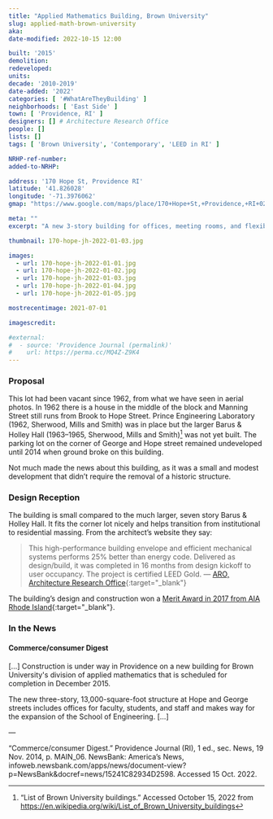 ```yaml
---
title: "Applied Mathematics Building, Brown University"
slug: applied-math-brown-university
aka:
date-modified: 2022-10-15 12:00

built: '2015'
demolition:
redeveloped:
units:
decade: '2010-2019'
date-added: '2022'
categories: [ '#WhatAreTheyBuilding' ]
neighborhoods: [ 'East Side' ]
town: [ 'Providence, RI' ]
designers: [] # Architecture Research Office
people: []
lists: []
tags: [ 'Brown University', 'Contemporary', 'LEED in RI' ]

NRHP-ref-number:
added-to-NRHP:

address: '170 Hope St, Providence RI'
latitude: '41.826028'
longitude: '-71.3976062'
gmap: "https://www.google.com/maps/place/170+Hope+St,+Providence,+RI+02906/@41.826028,-71.3976062,17z/data=!3m1!4b1!4m5!3m4!1s0x89e4453b268c8449:0xc601e14f4c52038b!8m2!3d41.826028!4d-71.3976062"

meta: ""
excerpt: "A new 3-story building for offices, meeting rooms, and flexible classrooms clad in untreated steel sits in the corner of what once was a parking lot"

thumbnail: 170-hope-jh-2022-01-03.jpg

images:
  - url: 170-hope-jh-2022-01-01.jpg
  - url: 170-hope-jh-2022-01-02.jpg
  - url: 170-hope-jh-2022-01-03.jpg
  - url: 170-hope-jh-2022-01-04.jpg
  - url: 170-hope-jh-2022-01-05.jpg

mostrecentimage: 2021-07-01

imagescredit:

#external:
#  - source: 'Providence Journal (permalink)'
#    url: https://perma.cc/MQ4Z-Z9K4
---
```


### Proposal

This lot had been vacant since 1962, from what we have seen in aerial photos. In 1962 there is a house in the middle of the block and Manning Street still runs from Brook to Hope Street. Prince Engineering Laboratory (1962, Sherwood, Mills and Smith) was in place but the larger Barus & Holley Hall (1963–1965, Sherwood, Mills and Smith)[^1] was not yet built. The parking lot on the corner of George and Hope street remained undeveloped until 2014 when ground broke on this building.  

[^1]: “List of Brown University buildings.” Accessed October 15, 2022 from https://en.wikipedia.org/wiki/List_of_Brown_University_buildings

Not much made the news about this building, as it was a small and modest development that didn’t require the removal of a historic structure. 


### Design Reception

The building is small compared to the much larger, seven story Barus & Holley Hall. It fits the corner lot nicely and helps transition from institutional to residential massing. From the architect’s website they say: 

> This high-performance building envelope and efficient mechanical systems performs 25% better than energy code. Delivered as design/build, it was completed in 16 months from design kickoff to user occupancy. The project is certified LEED Gold.
— [ARO, Architecture Research Office](https://www.aro.net/brown-university-applied-math/){:target="_blank"}

The building’s design and construction won a [Merit Award in 2017 from AIA Rhode Island](https://aia-ri.org/design-award/brown-university-applied-math-building/){:target="_blank"}. 


### In the News

#### Commerce/consumer Digest

[…] Construction is under way in Providence on a new building for Brown University's division of applied mathematics that is scheduled for completion in December 2015.

The new three-story, 13,000-square-foot structure at Hope and George streets includes offices for faculty, students, and staff and makes way for the expansion of the School of Engineering. […]

—

“Commerce/consumer Digest.” Providence Journal (RI), 1 ed., sec. News, 19 Nov. 2014, p. MAIN_06. NewsBank: America’s News, infoweb.newsbank.com/apps/news/document-view?p=NewsBank&docref=news/15241C82934D2598. Accessed 15 Oct. 2022.
